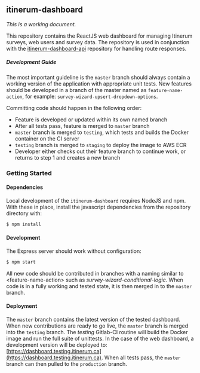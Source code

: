 ## itinerum-dashboard

*This is a working document.*

This repository contains the ReactJS web dashboard for managing Itinerum surveys, web users and survey data. The repository is used in conjunction with the [itinerum-dashboard-api](https://gitlab.com/itinerum/itinerum-dashboard-api) repository for handling route responses.

##### Development Guide

The most important guideline is the `master` branch should always contain a working version of the application with appropriate unit tests. New features should be developed in a branch of the master named  as `feature-name-action`, for example: `survey-wizard-upsert-dropdown-options`.

Committing code should happen in the following order:

- Feature is developed or updated within its own named branch
- After all tests pass, feature is merged to `master` branch
- `master` branch is merged to `testing`, which tests and builds the Docker container on the CI server
- `testing` branch is merged to `staging` to deploy the image to AWS ECR
- Developer either checks out their feature branch to continue work, or returns to step 1 and creates a new branch

### Getting Started

#### Dependencies

Local development of the `itinerum-dashboard` requires NodeJS and npm. With these in place, install the javascript dependencies from the repository directory with:

```bash
$ npm install
```

#### Development

The Express server should work without configuration:

```bash
$ npm start
```

All new code should be contributed in branches with a naming similar to \<feature-name-action> such as *survey-wizard-conditional-logic*. When code is in a fully working and tested state, it is then merged in to the `master` branch.

#### Deployment

The `master` branch contains the latest version of the tested dashboard. When new contributions are ready to go live, the `master` branch is merged into the `testing` branch. The *testing* Gitlab-CI routine will build the Docker image and run the full suite of unittests. In the case of the web dashboard, a development version will be deployed to: [https://dashboard.testing.itinerum.ca](https://dashboard.testing.itinerum.ca). When all tests pass, the `master` branch can then pulled to the `production` branch.
